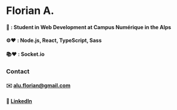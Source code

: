 # Florian A.
#### 📓 : Student in Web Development at Campus Numérique in the Alps
#### ⚙️❤️ : Node.js, React, TypeScript, Sass
#### 📚❤️ : Socket.io

### Contact
#### ✉️ [alu.florian@gmail.com](mailto:alu.florian@gmail.com)
#### 💼 [LinkedIn](https://www.linkedin.com/in/florian-al%C3%B9/)
